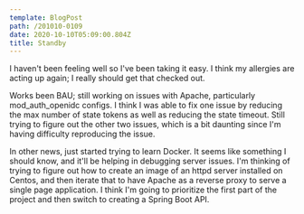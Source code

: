 ```yaml
---
template: BlogPost
path: /201010-0109
date: 2020-10-10T05:09:00.804Z
title: Standby
---
```

I haven't been feeling well so I've been taking it easy.  I think my allergies are acting up again; I really should get that checked out.

Works been BAU; still working on issues with Apache, particularly mod_auth_openidc configs.  I think I was able to fix one issue by reducing the max number of state tokens as well as reducing the state timeout.  Still trying to figure out the other two issues, which is a bit daunting since I'm having difficulty reproducing the issue.  

In other news, just started trying to learn Docker.  It seems like something I should know, and it'll be helping in debugging server issues.  I'm thinking of trying to figure out how to create an image of an httpd server installed on Centos, and then iterate that to have Apache as a reverse proxy to serve a single page application.  I think I'm going to prioritize the first part of the project and then switch to creating a Spring Boot API.

